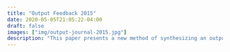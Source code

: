 ```yaml
---
title: "Output Feedback 2015"
date: 2020-05-05T21:05:22-04:00
draft: false
images: ["img/output-journal-2015.jpg"]
description: "This paper presents a new method of synthesizing an output feedback adaptive controller for a class of uncertain, non-square, multi-input multi-output systems. This paper proposes a new procedure to generate a square strictly positive real transfer function, thereby providing global stability."
---
```


<body onload="javascript:window.location.href='../research/output-journal-2015.pdf';">
